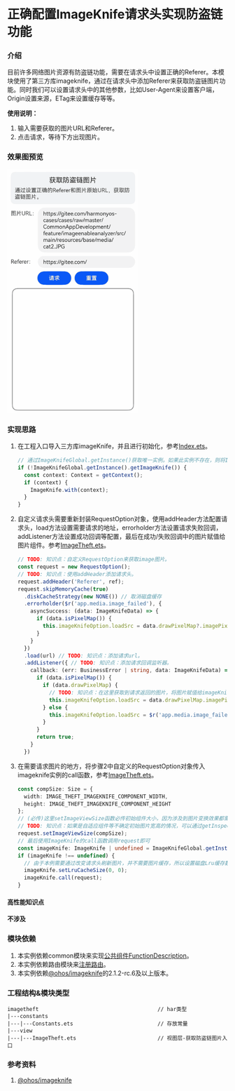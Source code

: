 # 正确配置ImageKnife请求头实现防盗链功能

### 介绍

目前许多网络图片资源有防盗链功能，需要在请求头中设置正确的Referer。本模块使用了第三方库imageknife，通过在请求头中添加Referer来获取防盗链图片功能。同时我们可以设置请求头中的其他参数，比如User-Agent来设置客户端，Origin设置来源，ETag来设置缓存等等。

**使用说明：**

1. 输入需要获取的图片URL和Referer。
2. 点击请求，等待下方出现图片。

### 效果图预览

![demo](../../product/entry/src/main/resources/base/media/image_theft.gif)

### 实现思路

1. 在工程入口导入三方库imageKnife，并且进行初始化，参考[Index.ets](./Index.ets)。

    ```typescript
    // 通过ImageKnifeGlobal.getInstance()获取唯一实例。如果此实例不存在，则将ImageKnife注入到当前context中。
    if (!ImageKnifeGlobal.getInstance().getImageKnife()) {
      const context: Context = getContext();
      if (context) {
        ImageKnife.with(context);
      }
    }
    ```

2. 自定义请求头需要重新封装RequestOption对象，使用addHeader方法配置请求头，load方法设置需要请求的地址，errorholder方法设置请求失败回调，addListener方法设置成功回调等配置，最后在成功/失败回调中的图片赋值给图片组件。参考[ImageTheft.ets](./src/main/ets/view/ImageTheft.ets)。

    ```typescript
    // TODO: 知识点：自定义RequestOption来获取image图片。
    const request = new RequestOption();
    // TODO: 知识点：使用addHeader添加请求头。
    request.addHeader('Referer', ref);
    request.skipMemoryCache(true)
      .diskCacheStrategy(new NONE()) // 取消磁盘缓存
      .errorholder($r('app.media.image_failed'), {
        asyncSuccess: (data: ImageKnifeData) => {
          if (data.isPixelMap()) {
            this.imageKnifeOption.loadSrc = data.drawPixelMap?.imagePixelMap;
          }
        }
      })
      .load(url) // TODO: 知识点：添加请求url。
      .addListener({ // TODO: 知识点：添加请求回调监听器。
        callback: (err: BusinessError | string, data: ImageKnifeData) => {
          if (data.isPixelMap()) {
            if (data.drawPixelMap) {
              // TODO: 知识点：在这里获取到请求返回的图片，将图片赋值给imageKnifeOption.loadSrc。
              this.imageKnifeOption.loadSrc = data.drawPixelMap.imagePixelMap;
            } else {
              this.imageKnifeOption.loadSrc = $r('app.media.image_failed');
            }
          }
          return true;
        }
      })
    ```

3. 在需要请求图片的地方，将步骤2中自定义的RequestOption对象传入imageknife实例的call函数，参考[ImageTheft.ets](./src/main/ets/view/ImageTheft.ets)。

    ```typescript
    const compSize: Size = {
      width: IMAGE_THEFT_IMAGEKNIFE_COMPONENT_WIDTH,
      height: IMAGE_THEFT_IMAGEKNIFE_COMPONENT_HEIGHT
    };
    // (必传)这里setImageViewSize函数必传初始组件大小，因为涉及到图片变换效果都需要适配图像源和组件大小。
    // TODO: 知识点：如果是自适应组件等不确定初始图片宽高的情况，可以通过getInspectorByKey获取，参考https://developer.huawei.com/consumer/cn/doc/harmonyos-faqs/faqs-arkui-kit-0000001769732210#section10880155113412。
    request.setImageViewSize(compSize);
    // 最后使用ImageKnife的call函数调用request即可
    const imageKnife: ImageKnife | undefined = ImageKnifeGlobal.getInstance().getImageKnife();
    if (imageKnife !== undefined) {
      // 由于本例需要通过改变请求头刷新图片，并不需要图片缓存，所以设置磁盘Lru缓存数量设置成0张，0字节，正常业务不需要此设置。
      imageKnife.setLruCacheSize(0, 0);
      imageKnife.call(request);
    }
    ```

#### 高性能知识点

**不涉及**

### 模块依赖

1. 本实例依赖common模块来实现[公共组件FunctionDescription](../../common/utils/src/main/ets/component/FunctionDescription.ets)。
2. 本实例依赖路由模块来[注册路由](../routermodule/src/main/ets/router/DynamicsRouter.ets)。
3. 本实例依赖[@ohos/imageknife](https://ohpm.openharmony.cn/#/cn/detail/@ohos%2Fimageknife)的2.1.2-rc.6及以上版本。

### 工程结构&模块类型

```
imagetheft                                      // har类型
|---constants                                   
|---|---Constants.ets                           // 存放常量
|---view                                        
|---|---ImageTheft.ets                          // 视图层-获取防盗链图片入口
```

### 参考资料

1. [@ohos/imageknife](https://ohpm.openharmony.cn/#/cn/detail/@ohos%2Fimageknife)
